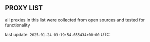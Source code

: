 ## PROXY LIST

all proxies in this list were collected from open sources and tested for functionality

last update: `2025-01-24 03:19:54.655434+00:00` UTC